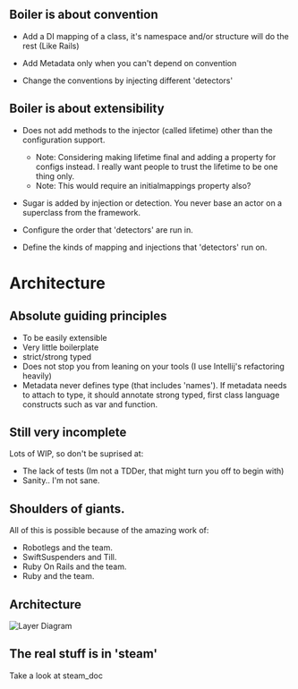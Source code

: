 ## Boiler is about convention

  * Add a DI mapping of a class, it's namespace and/or structure will do the rest (Like Rails)


  * Add Metadata only when you can't depend on convention


  * Change the conventions by injecting different 'detectors'

## Boiler is about extensibility
  
  * Does not add methods to the injector (called lifetime) other than the configuration support.
     * Note: Considering making lifetime final and adding a property for configs instead. I really want people to trust the lifetime to be one thing only.
     * Note: This would require an initialmappings property also?


  * Sugar is added by injection or detection. You never base an actor on a superclass from the framework.


  * Configure the order that 'detectors' are run in.


  * Define the kinds of mapping and injections that 'detectors' run on.


# Architecture

## Absolute guiding principles

  * To be easily extensible
  * Very little boilerplate
  * strict/strong typed
  * Does not stop you from leaning on your tools (I use Intellij's refactoring heavily)
  * Metadata never defines type (that includes 'names'). If metadata needs to attach to type, it should annotate strong typed, first class language constructs such as var and function.

## Still very incomplete

Lots of WIP, so don't be suprised at:
  
  * The lack of tests (Im not a TDDer, that might turn you off to begin with)
  * Sanity.. I'm not sane.
	
## Shoulders of giants.

All of this is possible because of the amazing work of:

  * Robotlegs and the team.
  * SwiftSuspenders and Till.
  * Ruby On Rails and the team.
  * Ruby and the team.

## Architecture

![Layer Diagram](http://www.gliffy.com/pubdoc/2791221/L.png?1)

## The real stuff is in 'steam'

Take a look at steam_doc
